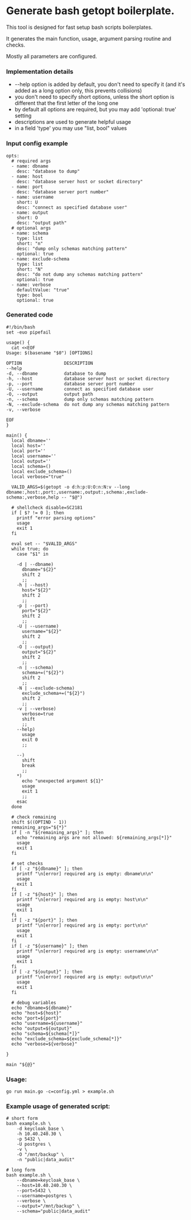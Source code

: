 # Generate bash getopt boilerplate.

This tool is designed for fast setup bash scripts boilerplates.

It generates the main function, usage, argument parsing routine and checks.

Mostly all parameters are configured.

### Implementation details

* --help option is added by default, you don't need to specify it (and it's added as a long option only, this prevents collisions)
* you don't need to specify short options, unless the short option is different that the first letter of the long one
* by default all options are required, but you may add 'optional: true' setting
* descriptions are used to generate helpful usage
* in a field 'type' you may use "list, bool" values 

### Input config example

```
opts:
  # required args
  - name: dbname
    desc: "database to dump"
  - name: host
    desc: "database server host or socket directory"
  - name: port
    desc: "database server port number"
  - name: username
    short: U
    desc: "connect as specified database user"
  - name: output
    short: O
    desc: "output path"
  # optional args
  - name: schema
    type: list
    short: "n"
    desc: "dump only schemas matching pattern"
    optional: true
  - name: exclude-schema
    type: list
    short: "N"
    desc: "do not dump any schemas matching pattern"
    optional: true
  - name: verbose
    defaultValue: "true"
    type: bool
    optional: true

```

### Generated code

```
#!/bin/bash
set -euo pipefail

usage() {
  cat <<EOF
Usage: $(basename "$0") [OPTIONS]

OPTION                DESCRIPTION
--help
-d, --dbname          database to dump
-h, --host            database server host or socket directory
-p, --port            database server port number
-U, --username        connect as specified database user
-O, --output          output path
-n, --schema          dump only schemas matching pattern
-N, --exclude-schema  do not dump any schemas matching pattern
-v, --verbose

EOF
}

main() {
  local dbname=''
  local host=''
  local port=''
  local username=''
  local output=''
  local schema=()
  local exclude_schema=()
  local verbose="true"

  VALID_ARGS=$(getopt -o d:h:p:U:O:n:N:v --long dbname:,host:,port:,username:,output:,schema:,exclude-schema:,verbose,help -- "$@")

  # shellcheck disable=SC2181
  if [ $? != 0 ]; then
    printf "error parsing options"
    usage
    exit 1
  fi

  eval set -- "$VALID_ARGS"
  while true; do
    case "$1" in

    -d | --dbname)
      dbname="${2}"
      shift 2
      ;;
    -h | --host)
      host="${2}"
      shift 2
      ;;
    -p | --port)
      port="${2}"
      shift 2
      ;;
    -U | --username)
      username="${2}"
      shift 2
      ;;
    -O | --output)
      output="${2}"
      shift 2
      ;;
    -n | --schema)
      schema+=("${2}")
      shift 2
      ;;
    -N | --exclude-schema)
      exclude_schema+=("${2}")
      shift 2
      ;;
    -v | --verbose)
      verbose=true
      shift
      ;;
    --help)
      usage
      exit 0
      ;;

    --)
      shift
      break
      ;;
    *)
      echo "unexpected argument ${1}"
      usage
      exit 1
      ;;
    esac
  done

  # check remaining
  shift $((OPTIND - 1))
  remaining_args="${*}"
  if [ -n "${remaining_args}" ]; then
    echo "remaining args are not allowed: ${remaining_args[*]}"
    usage
    exit 1
  fi

  # set checks
  if [ -z "${dbname}" ]; then
    printf "\n[error] required arg is empty: dbname\n\n"
    usage
    exit 1
  fi
  if [ -z "${host}" ]; then
    printf "\n[error] required arg is empty: host\n\n"
    usage
    exit 1
  fi
  if [ -z "${port}" ]; then
    printf "\n[error] required arg is empty: port\n\n"
    usage
    exit 1
  fi
  if [ -z "${username}" ]; then
    printf "\n[error] required arg is empty: username\n\n"
    usage
    exit 1
  fi
  if [ -z "${output}" ]; then
    printf "\n[error] required arg is empty: output\n\n"
    usage
    exit 1
  fi

  # debug variables
  echo "dbname=${dbname}"
  echo "host=${host}"
  echo "port=${port}"
  echo "username=${username}"
  echo "output=${output}"
  echo "schema=${schema[*]}"
  echo "exclude_schema=${exclude_schema[*]}"
  echo "verbose=${verbose}"

}

main "${@}"

```

### Usage:

```
go run main.go -c=config.yml > example.sh
```

### Example usage of generated script:

```
# short form
bash example.sh \
    -d keycloak_base \
    -h 10.40.240.30 \
    -p 5432 \
    -U postgres \
    -v \
    -O "/mnt/backup" \
    -n "public|data_audit"
    
# long form
bash example.sh \
    --dbname=keycloak_base \
    --host=10.40.240.30 \
    --port=5432 \
    --username=postgres \
    --verbose \
    --output="/mnt/backup" \
    --schema="public|data_audit"
```
